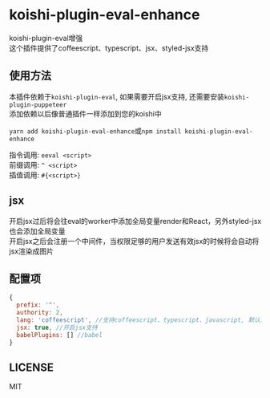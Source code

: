 # koishi-plugin-eval-enhance  

koishi-plugin-eval增强  
这个插件提供了coffeescript、typescript、jsx、styled-jsx支持

## 使用方法  

本插件依赖于`koishi-plugin-eval`, 如果需要开启jsx支持, 还需要安装`koishi-plugin-puppeteer`  
添加依赖以后像普通插件一样添加到您的koishi中  

`yarn add koishi-plugin-eval-enhance`或`npm install koishi-plugin-eval-enhance`  

指令调用: `eeval <script>`  
前缀调用: `^ <script>`  
插值调用: `#{<script>}`  

## jsx  

开启jsx过后将会往eval的worker中添加全局变量render和React，另外styled-jsx也会添加全局变量  
开启jsx之后会注册一个中间件，当权限足够的用户发送有效jsx的时候将会自动将jsx渲染成图片  

## 配置项  

```javascript
{
  prefix: '^',
  authority: 2,
  lang: 'coffeescript', //支持coffeescript、typescript、javascript, 默认为coffeescript
  jsx: true, //开启jsx支持
  babelPlugins: [] //babel
}
```  

## LICENSE  

MIT  
